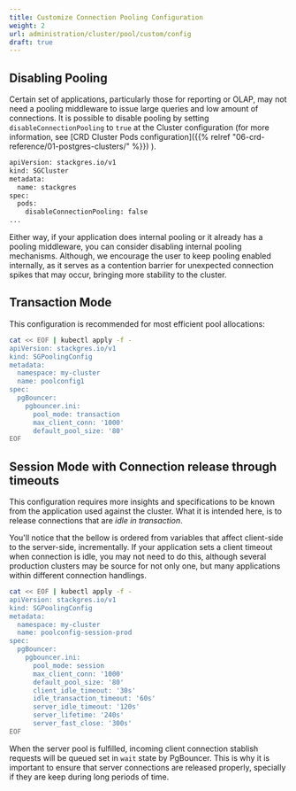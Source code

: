 ```yaml
---
title: Customize Connection Pooling Configuration
weight: 2
url: administration/cluster/pool/custom/config
draft: true
---
```


## Disabling Pooling

Certain set of applications, particularly those for reporting or OLAP, may not need a pooling
 middleware to issue large queries and low amount of connections. It is possible to disable
 pooling by setting `disableConnectionPooling` to `true` at the Cluster configuration (for more
 information, see [CRD Cluster Pods configuration]({{% relref "06-crd-reference/01-postgres-clusters/" %}}) ).

```bash
apiVersion: stackgres.io/v1
kind: SGCluster
metadata:
  name: stackgres
spec:
  pods:
    disableConnectionPooling: false
...
```

Either way, if your application does internal pooling or it already has a pooling middleware, you
 can consider disabling internal pooling mechanisms. Although, we encourage the user to keep pooling
 enabled internally, as it serves as a contention barrier for unexpected connection spikes that may
 occur, bringing more stability to the cluster.

## Transaction Mode

This configuration is recommended for most efficient pool allocations:

```bash
cat << EOF | kubectl apply -f -
apiVersion: stackgres.io/v1
kind: SGPoolingConfig
metadata:
  namespace: my-cluster
  name: poolconfig1
spec:
  pgBouncer:
    pgbouncer.ini:
      pool_mode: transaction
      max_client_conn: '1000'
      default_pool_size: '80'
EOF
```

## Session Mode with Connection release through timeouts

This configuration requires more insights and specifications to be known from the application used
 against the cluster. What it is intended here, is to release connections that are
 _idle in transaction_.

You'll notice that the bellow is ordered from variables that affect client-side to the server-side,
 incrementally. If your application sets a client timeout when connection is idle, you may not need
 to do this, although several production clusters may be source for not only one, but many
 applications within different connection handlings.


```bash
cat << EOF | kubectl apply -f -
apiVersion: stackgres.io/v1
kind: SGPoolingConfig
metadata:
  namespace: my-cluster
  name: poolconfig-session-prod
spec:
  pgBouncer:
    pgbouncer.ini:
      pool_mode: session
      max_client_conn: '1000'
      default_pool_size: '80'
      client_idle_timeout: '30s'
      idle_transaction_timeout: '60s'
      server_idle_timeout: '120s'
      server_lifetime: '240s'
      server_fast_close: '300s'
EOF
```

When the server pool is fulfilled, incoming client connection stablish requests will be queued set
 in `wait` state by PgBouncer. This is why it is important to ensure that server connections are
 released properly, specially if they are keep during long periods of time.
